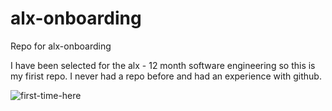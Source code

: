 # alx-onboarding
Repo for alx-onboarding

I have been selected for the alx - 12 month software engineering so this is my firist repo. I never had a repo before and had an experience with github.

![first-time-here](https://user-images.githubusercontent.com/85625481/154922178-5da28799-9b7d-4fa7-973e-c4fe04ffe2ad.png)
